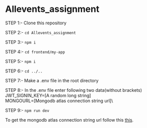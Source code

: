 # Allevents_assignment

STEP 1:-
Clone this repository

STEP 2:-
`cd Allevents_assignment`

STEP 3:-
`npm i`

STEP 4:-
`cd frontend/my-app`

STEP 5:-
`npm i`

STEP 6:-
`cd ../..`

STEP 7:-
Make a .env file in the root directory

STEP 8:-
In the .env file enter following two data(without brackets)\
JWT_SIGNIN_KEY=[A random long string]\
MONGOURL=[Mongodb atlas connection string url]\

STEP 9:-
`npm run dev`

To get the mongodb atlas connection string url follow this [this](https://studio3t.com/knowledge-base/articles/connect-to-mongodb-atlas/).
